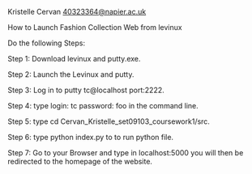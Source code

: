 Kristelle Cervan
40323364@napier.ac.uk

How to Launch Fashion Collection Web from levinux

Do the following Steps:

Step 1: Download levinux and putty.exe.

Step 2: Launch the Levinux and putty.

Step 3: Log in to putty tc@localhost  port:2222.

Step 4: type login: tc password: foo in the command line.

Step 5: type cd Cervan_Kristelle_set09103_coursework1/src.

Step 6: type python index.py to to run python file.

Step 7: Go to your Browser and type in localhost:5000 you will then be redirected to the homepage of the website.
